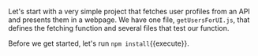 Let's start with a very simple project that fetches user profiles from an API and presents them in a webpage. We have one file, `getUsersForUI.js`, that defines the fetching function and several files that test our function.

Before we get started, let's run `npm install`{{execute}}.
